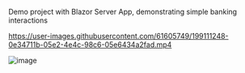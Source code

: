 Demo project with Blazor Server App, demonstrating simple banking interactions

https://user-images.githubusercontent.com/61605749/199111248-0e34711b-05e2-4e4c-98c6-05e6434a2fad.mp4

![image](https://user-images.githubusercontent.com/61605749/198857097-7d7c0a2f-6165-4114-a99a-f53bca37d8df.png)
